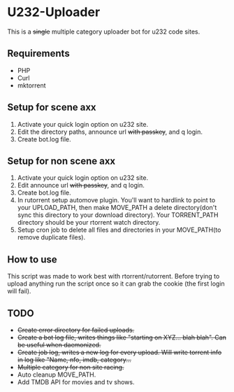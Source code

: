 # U232-Uploader
This is a <del>single</del> multiple category uploader bot for u232 code sites.

## Requirements
* PHP
* Curl
* mktorrent

## Setup for scene axx
1. Activate your quick login option on u232 site.
2. Edit the directory paths, announce url <del>with passkey</del>, and q login.
3. Create bot.log file.

## Setup for non scene axx
1. Activate your quick login option on u232 site.
2. Edit announce url <del>with passkey</del>, and q login.
3. Create bot.log file.
4. In rutorrent setup automove plugin. You'll want to hardlink to point to your UPLOAD_PATH, then make MOVE_PATH a delete directory(don't sync this directory to your download directory).  Your TORRENT_PATH directory should be your rtorrent watch directory.
5. Setup cron job to delete all files and directories in your MOVE_PATH(to remove duplicate files).

## How to use
This script was made to work best with rtorrent/rutorrent.  Before trying to upload anything run the script once so it can grab the cookie (the first login will fail).

## TODO
* <del>Create error directory for failed uploads.</del>
* <del>Create a bot log file, writes things like "starting on XYZ... blah blah". Can be useful when daemonized.</del>
* <del>Create job log, writes a new log for every upload.  Will write torrent info in log like "Name, nfo, imdb, category...</del>
* <del>Multiple category for non site racing.</del>
* Auto cleanup MOVE_PATH.
* Add TMDB API for movies and tv shows.
